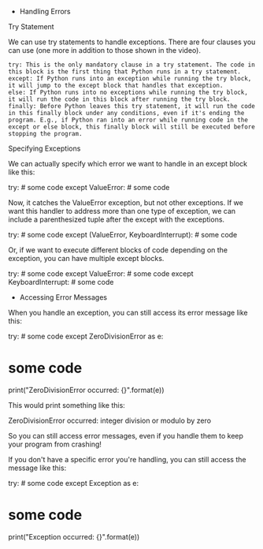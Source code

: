 - Handling Errors

Try Statement

We can use try statements to handle exceptions. There are four clauses you can use (one more in addition to those shown in the video).

    try: This is the only mandatory clause in a try statement. The code in this block is the first thing that Python runs in a try statement.
    except: If Python runs into an exception while running the try block, it will jump to the except block that handles that exception.
    else: If Python runs into no exceptions while running the try block, it will run the code in this block after running the try block.
    finally: Before Python leaves this try statement, it will run the code in this finally block under any conditions, even if it's ending the program. E.g., if Python ran into an error while running code in the except or else block, this finally block will still be executed before stopping the program.

Specifying Exceptions

We can actually specify which error we want to handle in an except block like this:

try:
    # some code
except ValueError:
    # some code

Now, it catches the ValueError exception, but not other exceptions. If we want this handler to address more than one type of exception, we can include a parenthesized tuple after the except with the exceptions.

try:
    # some code
except (ValueError, KeyboardInterrupt):
    # some code

Or, if we want to execute different blocks of code depending on the exception, you can have multiple except blocks.

try:
    # some code
except ValueError:
    # some code
except KeyboardInterrupt:
    # some code

- Accessing Error Messages

When you handle an exception, you can still access its error message like this:

try:
    # some code
except ZeroDivisionError as e:
   # some code
   print("ZeroDivisionError occurred: {}".format(e))

This would print something like this:

ZeroDivisionError occurred: integer division or modulo by zero

So you can still access error messages, even if you handle them to keep your program from crashing!

If you don't have a specific error you're handling, you can still access the message like this:

try:
    # some code
except Exception as e:
   # some code
   print("Exception occurred: {}".format(e))
